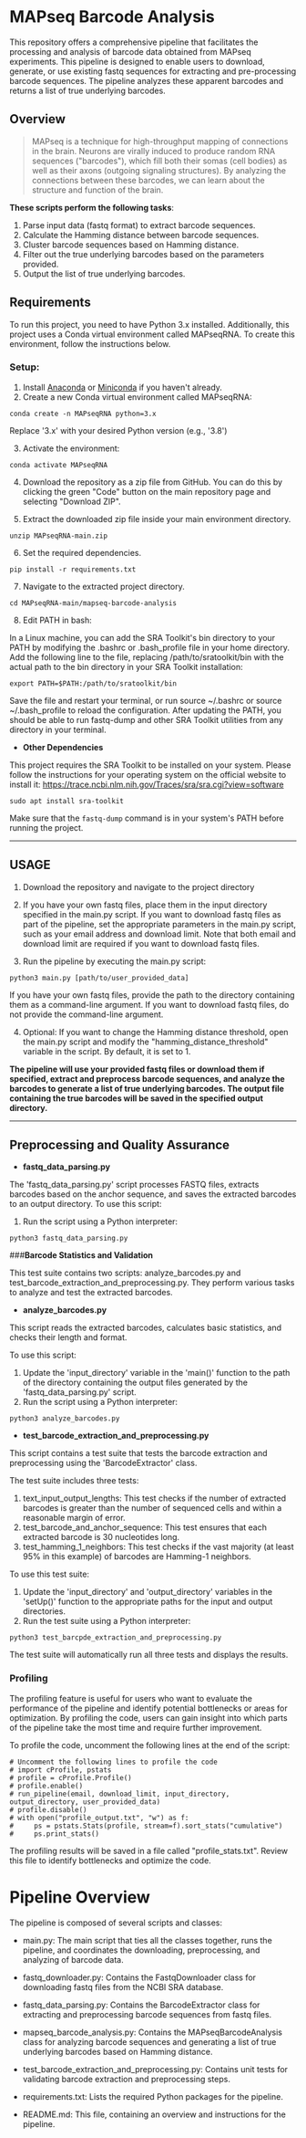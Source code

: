 # **MAPseq Barcode Analysis**

This repository offers a comprehensive pipeline that facilitates the processing and analysis of barcode data obtained from MAPseq experiments. This pipeline is designed to enable users to download, generate, or use existing fastq sequences for extracting and pre-processing barcode sequences. The pipeline analyzes these apparent barcodes and returns a list of true underlying barcodes.

## **Overview**

>MAPseq is a technique for high-throughput mapping of connections in the brain. Neurons are virally induced to produce random RNA sequences ("barcodes"), which fill both their somas (cell bodies) as well as their axons (outgoing signaling structures). By analyzing the connections between these barcodes, we can learn about the structure and function of the brain.

**These scripts perform the following tasks**:
1. Parse input data (fastq format) to extract barcode sequences. 
2. Calculate the Hamming distance between barcode sequences. 
3. Cluster barcode sequences based on Hamming distance.
4. Filter out the true underlying barcodes based on the parameters provided.
5. Output the list of true underlying barcodes. 

## **Requirements**

To run this project, you need to have Python 3.x installed. Additionally, this project uses a Conda virtual environment called MAPseqRNA. To create this environment, follow the instructions below.

### **Setup**:
1. Install [Anaconda](https://www.anaconda.com/products/distribution) or [Miniconda](https://docs.conda.io/en/latest/miniconda.html) if you haven't already.
2. Create a new Conda virtual environment called MAPseqRNA: 
```
conda create -n MAPseqRNA python=3.x
```
Replace '3.x' with your desired Python version (e.g., '3.8')

3. Activate the environment: 
```
conda activate MAPseqRNA
```
4. Download the repository as a zip file from GitHub. You can do this by clicking the green "Code" button on the main repository page and selecting "Download ZIP".

5. Extract the downloaded zip file inside your main environment directory.
```
unzip MAPseqRNA-main.zip
```
6. Set the required dependencies.
```
pip install -r requirements.txt
```
7. Navigate to the extracted project directory.
```
cd MAPseqRNA-main/mapseq-barcode-analysis
```
8. Edit PATH in bash: 

In a Linux machine, you can add the SRA Toolkit's bin directory to your PATH by modifying the .bashrc or .bash_profile file in your home directory. Add the following line to the file, replacing /path/to/sratoolkit/bin with the actual path to the bin directory in your SRA Toolkit installation:

```
export PATH=$PATH:/path/to/sratoolkit/bin
```
Save the file and restart your terminal, or run source ~/.bashrc or source ~/.bash_profile to reload the configuration. After updating the PATH, you should be able to run fastq-dump and other SRA Toolkit utilities from any directory in your terminal.

- **Other Dependencies**

This project requires the SRA Toolkit to be installed on your system. Please follow the instructions for your operating system on the official website to install it: https://trace.ncbi.nlm.nih.gov/Traces/sra/sra.cgi?view=software
```
sudo apt install sra-toolkit
```

Make sure that the `fastq-dump` command is in your system's PATH before running the project.

_____________________________________________________________________________________________________________________________________________________________________________________________________________________________________________
## **USAGE**
1. Download the repository and navigate to the project directory

2. If you have your own fastq files, place them in the input directory specified in the main.py script. If you want to download fastq files as part of the pipeline, set the appropriate parameters in the main.py script, such as your email address and download limit. Note that both email and download limit are required if you want to download fastq files.

3. Run the pipeline by executing the main.py script:
```
python3 main.py [path/to/user_provided_data]
```
If you have your own fastq files, provide the path to the directory containing them as a command-line argument. If you want to download fastq files, do not provide the command-line argument.

4. Optional: If you want to change the Hamming distance threshold, open the main.py script and modify the "hamming_distance_threshold" variable in the script. By default, it is set to 1.

**The pipeline will use your provided fastq files or download them if specified, extract and preprocess barcode sequences, and analyze the barcodes to generate a list of true underlying barcodes. The output file containing the true barcodes will be saved in the specified output directory.**
________________________________________________________________________________________________________________________________________________________________________________________________________________________________________________
## **Preprocessing and Quality Assurance**

- **fastq_data_parsing.py**

The 'fastq_data_parsing.py' script processes FASTQ files, extracts barcodes based on the anchor sequence, and saves the extracted barcodes to an output directory. To use this script:
1. Run the script using a Python interpreter:
```
python3 fastq_data_parsing.py
```
###**Barcode Statistics and Validation**

This test suite contains two scripts: analyze_barcodes.py and test_barcode_extraction_and_preprocessing.py. They perform various tasks to analyze and test the extracted barcodes.

- **analyze_barcodes.py**

This script reads the extracted barcodes, calculates basic statistics, and checks their length and format. 

To use this script:
1. Update the 'input_directory' variable in the 'main()' function to the path of the directory containing the output files generated by the 'fastq_data_parsing.py' script.
2. Run the script using a Python interpreter:
```
python3 analyze_barcodes.py
```

- **test_barcode_extraction_and_preprocessing.py**

This script contains a test suite that tests the barcode extraction and preprocessing using the 'BarcodeExtractor' class. 

The test suite includes three tests:
1. text_input_output_lengths: This test checks if the number of extracted barcodes is greater than the number of sequenced cells and within a reasonable margin of error.
2. test_barcode_and_anchor_sequence: This test ensures that each extracted barcode is 30 nucleotides long. 
3. test_hamming_1_neighbors: This test checks if the vast majority (at least 95% in this example) of barcodes are Hamming-1 neighbors. 

To use this test suite:
1. Update the 'input_directory' and 'output_directory' variables in the 'setUp()' function to the appropriate paths for the input and output directories.
2. Run the test suite using a Python interpreter: 
```
python3 test_barcpde_extraction_and_preprocessing.py
```

The test suite will automatically run all three tests and displays the results.

### **Profiling**
The profiling feature is useful for users who want to evaluate the performance of the pipeline and identify potential bottlenecks or areas for optimization. By profiling the code, users can gain insight into which parts of the pipeline take the most time and require further improvement.

To profile the code, uncomment the following lines at the end of the script:
```
# Uncomment the following lines to profile the code
# import cProfile, pstats
# profile = cProfile.Profile()
# profile.enable()
# run_pipeline(email, download_limit, input_directory, output_directory, user_provided_data)
# profile.disable()
# with open("profile_output.txt", "w") as f:
#     ps = pstats.Stats(profile, stream=f).sort_stats("cumulative")
#     ps.print_stats()
```
The profiling results will be saved in a file called "profile_stats.txt". Review this file to identify bottlenecks and optimize the code. 

# **Pipeline Overview**

The pipeline is composed of several scripts and classes:

- main.py: The main script that ties all the classes together, runs the pipeline, and coordinates the downloading, preprocessing, and analyzing of barcode data.

- fastq_downloader.py: Contains the FastqDownloader class for downloading fastq files from the NCBI SRA database.

- fastq_data_parsing.py: Contains the BarcodeExtractor class for extracting and preprocessing barcode sequences from fastq files.

- mapseq_barcode_analysis.py: Contains the MAPseqBarcodeAnalysis class for analyzing barcode sequences and generating a list of true underlying barcodes based on Hamming distance.

- test_barcode_extraction_and_preprocessing.py: Contains unit tests for validating barcode extraction and preprocessing steps.

- requirements.txt: Lists the required Python packages for the pipeline.

- README.md: This file, containing an overview and instructions for the pipeline.
